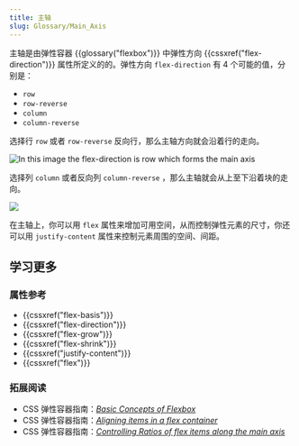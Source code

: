 ```yaml
---
title: 主轴
slug: Glossary/Main_Axis
---
```


主轴是由弹性容器 {{glossary("flexbox")}} 中弹性方向 {{cssxref("flex-direction")}} 属性所定义的的。弹性方向 `flex-direction` 有 4 个可能的值，分别是：

- `row`
- `row-reverse`
- `column`
- `column-reverse`

选择行 `row` 或者 `row-reverse` 反向行，那么主轴方向就会沿着行的走向。

![In this image the flex-direction is row which forms the main axis](basics1.png)

选择列 `column` 或者反向列 `column-reverse` ，那么主轴就会从上至下沿着块的走向。

![](basics2.png)

在主轴上，你可以用 `flex` 属性来增加可用空间，从而控制弹性元素的尺寸，你还可以用 `justify-content` 属性来控制元素周围的空间、间距。

## 学习更多

### 属性参考

- {{cssxref("flex-basis")}}
- {{cssxref("flex-direction")}}
- {{cssxref("flex-grow")}}
- {{cssxref("flex-shrink")}}
- {{cssxref("justify-content")}}
- {{cssxref("flex")}}

### 拓展阅读

- CSS 弹性容器指南：_[Basic Concepts of Flexbox](/zh-CN/docs/Web/CSS/CSS_Flexible_Box_Layout/Basic_Concepts_of_Flexbox)_
- CSS 弹性容器指南：_[Aligning items in a flex container](/zh-CN/docs/Web/CSS/CSS_Flexible_Box_Layout/Aligning_Items_in_a_Flex_Container)_
- CSS 弹性容器指南：_[Controlling Ratios of flex items along the main axis](/zh-CN/docs/Web/CSS/CSS_Flexible_Box_Layout/Controlling_Ratios_of_Flex_Items_Along_the_Main_Ax)_
